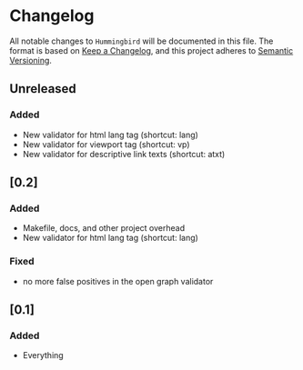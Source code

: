 # Changelog

All notable changes to `Hummingbird` will be documented in this file.
The format is based on [Keep a Changelog](https://keepachangelog.com/en/1.0.0/),
and this project adheres to [Semantic Versioning](https://semver.org/spec/v2.0.0.html).

## Unreleased

### Added
- New validator for html lang tag (shortcut: lang)
- New validator for viewport tag (shortcut: vp)
- New validator for descriptive link texts (shortcut: atxt)

## [0.2]

### Added
- Makefile, docs, and other project overhead
- New validator for html lang tag (shortcut: lang)

### Fixed
- no more false positives in the open graph validator

## [0.1]

### Added
- Everything
